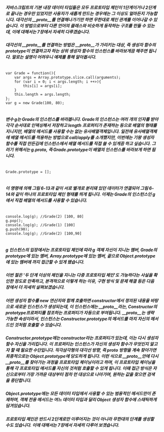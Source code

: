##### 자바스크립트의 기본 내장 데이터 타입들은 모두 프로토타입 체인이 1단계이거나 2단계로 끝나는 경우만 있었지만 사용자가 새롭게 만드는 경우에는 그 이상도 얼마든지 가능합니다. 대각선의 __proto__를 연결해나가기만 하면 무한대로 체인 관계를 이어나갈 수 있습니다. 이 방법으로부터 다른 언어의 클래스와 비슷하게 동작하는 구조를 만들 수 있는데, 이에 대해서는 7장에서 자세히 다루겠습니다. 

##### 대각선의 __proto__를 연결하는 방법은 __proto__가 가리키는 대상, 즉 생성자 함수의 prototype이 연결하고자 하는 상위 생성자 함수의 인스턴스를 바라보게끔 해주면 됩니다. 말로는 설명이 어려우니 예제를 통해 알아봅시다. 

<pre>
<code>
var Grade = function(){
    var args = Array.prototype.slice.call(arguments);
    for (var i = 0; i < args.length; i ++>){
        this[i] = args[i];
    }
    this.length = args.length;
};
var g = new Grade(100, 80);
</code>
</pre>

##### 변수 g는 Grade의 인스턴스를 바라봅니다. Grade의 인스턴스는 여러 개의 인자를 받아 각각 순서대로 인덱싱해서 저장하고 length 프로퍼티가 존재하는 등으로 배열의 형태를 지니지만, 배열의 메서드를 사용할 수는 없는 유사배열객체입니다. 일전에 유사배열객체에 배열 메서드를 적용하는 방법으로 call/apply를 소개했지만, 이번에는 기왕 생성자 함수를 직접 만든김에 인스턴스에서 배열 메서드를 직접 쓸 수 있게끔 하고 싶습니다. 그러기 위해서는 g.__proto__, 즉 Grade.prototype이 배열의 인스턴스를 바라보게 하면 됩니다. 

<pre>
<code>
Grade.prototype = [];
</code>
</pre>

##### 이 명령에 의해 그림 6-13과 같이 서로 별개로 분리돼 있던 데이터가 연결되어 그림 6-14와 같이 하나의 프로토타입 체인 형태를 띄게 됩니다. 이제는 Grade의 인스턴스인 g에서 직접 배열의 메서드를 사용할 수 있습니다. 

<pre>
<code>
console.log(g); //Grade(2) [100, 80]
g.pop();
console.log(g); //Grade(1) [100]
g.push(90);
console.log(g); //Grade(2) [100,90]
</code>
</pre>

##### g 인스턴스의 입장에서는 프로토타입 체인에 따라 g 객체 자신이 지니는 멤버, Grade의 prototype에 있는 멤버, Array.prototype에 있는 멤버, 끝으로 Object.prototype에 있는 멤버에 까지 접근할 수 있게 됐습니다. 

##### 이번 절은 '두 단계 이상의 체인을 지니는 다중 프로토타입 체인'도 가능하다는 사실을 확인한 정도로 만족하고, 본격적으로 이렇게 하는 이유, 구현 방식 및 문제 해결 등은 다음 장에서 더 자세히 살펴보겠습니다. 

##### 어떤 생성자 함수를 new 연산자와 함께 호출하면 constructor에서 정의된 내용을 바탕으로 새로운 인스턴스가 생성되는데, 이 인스턴스에는 __proto__라는, Constructor의 prototype프로퍼티를 참조하는 프로퍼티가 자동으로 부여됩니다. __proto__는 생략 가능한 속성이라서, 인스턴스는 Constructor.prototype의 메서드를 마치 자신의 메서드인 것처럼 호출할 수 있습니다. 

##### Constructor.prototype에는 constructor라는 프로퍼티가 있는데, 이는 다시 생성자 함수 자신을 가리킵니다. 이 프로퍼티는 인스턴스가 자신의 생성자 함수가 무엇인지 알고자 할 때 필요한 수단입니다. 직각삼각형의 대각선 방향, 즉 __proto__ 방향을 계속 찾아가면 최종적으로는 Object.prototype에 당도하게 됩니다. 이런 식으로 __proto__안에 다시 __proto__를 찾아가는 과정을 프로토타입 체이닝이라고 하며, 이 프로토타입 체이닝을 통해 각 프로토타입 메서드를 자신의 것처럼 호출할 수 있게 됩니다. 이떄 접근 방식은 자신으로부터 가장 가까운 대상부터 점차 먼 대상으로 나아가며, 원하는 값을 찾으면 검색을 중단합니다. 

##### Object.prototype에는 모든 데이터 타입에서 사용할 수 있는 범용적인 메서드만이 존재하며, 객체 전용 메서드는 여느 데이터 타입과 달리 Object 생성자 함수에 스태틱하게 담겨있습니다. 

##### 프로토타입 체인은 반드시 2단계로만 이루어지는 것이 아니라 무한대의 단계를 생성할 수도 있습니다. 이에 대해서는 7장에서 자세히 다루어 보겟습니다. 


